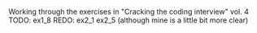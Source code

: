 Working through the exercises in "Cracking the coding interview" vol. 4
TODO:
ex1_8
REDO:
ex2_1
ex2_5 (although mine is a little bit more clear)

